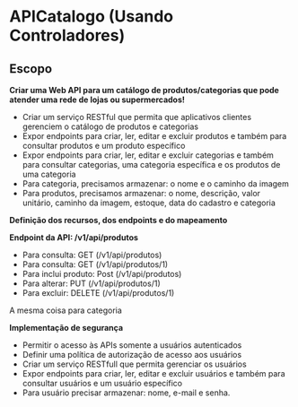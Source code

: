 # APICatalogo (Usando Controladores)

## Escopo

**Criar uma Web API para um catálogo de produtos/categorias que pode atender uma rede de lojas ou supermercados!**
- Criar um serviço RESTful que permita que aplicativos clientes gerenciem o catálogo de produtos e categorias
- Expor endpoints para criar, ler, editar e excluir produtos e também para consultar produtos e um produto específico
- Expor endpoints para criar, ler, editar e excluir categorias e também para consultar categorias, uma categoria específica e os produtos de uma categoria
- Para categoria, precisamos armazenar: o nome e o caminho da imagem
- Para produtos, precisamos armazenar: o nome, descrição, valor unitário, caminho da imagem, estoque, data do cadastro e categoria

**Definição dos recursos, dos endpoints e do mapeamento**

**Endpoint da API: /v1/api/produtos**
- Para consulta: GET (/v1/api/produtos)
- Para consulta: GET (/v1/api/produtos/1)
- Para inclui produto: Post (/v1/api/produtos)
- Para alterar: PUT (/v1/api/produtos/1)
- Para excluir: DELETE (/v1/api/produtos/1)

A mesma coisa para categoria

**Implementação de segurança**

- Permitir o acesso às APIs somente a usuários autenticados
- Definir uma política de autorização de acesso aos usuários
- Criar um serviço RESTfull que permita gerenciar os usuários
- Expor endpoints para criar, ler, editar e excluir usuários e também para consultar usuários e um usuário específico
- Para usuário precisar armazenar: nome, e-mail e senha. 
